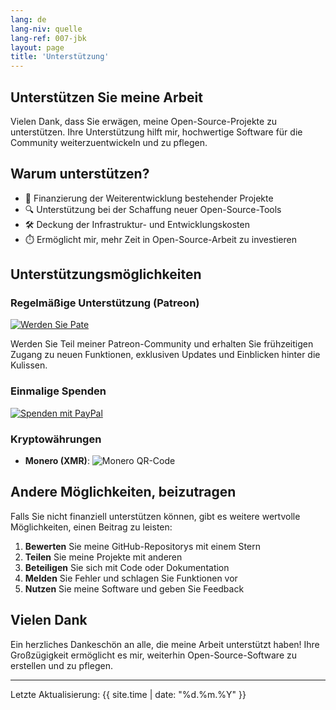 ```yaml
---
lang: de
lang-niv: quelle
lang-ref: 007-jbk
layout: page
title: 'Unterstützung'
---
```


## Unterstützen Sie meine Arbeit

Vielen Dank, dass Sie erwägen, meine Open-Source-Projekte zu unterstützen. Ihre Unterstützung hilft mir, hochwertige Software für die Community weiterzuentwickeln und zu pflegen.

## Warum unterstützen?

- 🚀 Finanzierung der Weiterentwicklung bestehender Projekte
- 🔍 Unterstützung bei der Schaffung neuer Open-Source-Tools
- 🛠️ Deckung der Infrastruktur- und Entwicklungskosten
- ⏱️ Ermöglicht mir, mehr Zeit in Open-Source-Arbeit zu investieren

## Unterstützungsmöglichkeiten

### Regelmäßige Unterstützung (Patreon)

[![Werden Sie Pate](https://img.shields.io/badge/Unterstützen_auf_Patreon-F96854?style=for-the-badge&logo=patreon&logoColor=white)](https://www.patreon.com/Nsfr750)

Werden Sie Teil meiner Patreon-Community und erhalten Sie frühzeitigen Zugang zu neuen Funktionen, exklusiven Updates und Einblicken hinter die Kulissen.

### Einmalige Spenden

[![Spenden mit PayPal](https://img.shields.io/badge/Spenden_mit_PayPal-00457C?style=for-the-badge&logo=paypal&logoColor=white)](https://paypal.me/3dmega)

### Kryptowährungen

- **Monero (XMR)**:
  ![Monero QR-Code](https://api.qrserver.com/v1/create-qr-code/?size=200x200&data=monero:47Jc6MC47WJVFhiQFYwHyBNQP5BEsjUPG6tc8R37FwcTY8K5Y3LvFzveSXoGiaDQSxDrnCUBJ5WBj6Fgmsfix8VPD4w3gXF)

## Andere Möglichkeiten, beizutragen

Falls Sie nicht finanziell unterstützen können, gibt es weitere wertvolle Möglichkeiten, einen Beitrag zu leisten:

1. **Bewerten** Sie meine GitHub-Repositorys mit einem Stern
2. **Teilen** Sie meine Projekte mit anderen
3. **Beteiligen** Sie sich mit Code oder Dokumentation
4. **Melden** Sie Fehler und schlagen Sie Funktionen vor
5. **Nutzen** Sie meine Software und geben Sie Feedback

## Vielen Dank

Ein herzliches Dankeschön an alle, die meine Arbeit unterstützt haben! Ihre Großzügigkeit ermöglicht es mir, weiterhin Open-Source-Software zu erstellen und zu pflegen.

---

Letzte Aktualisierung: {{ site.time | date: "%d.%m.%Y" }}
